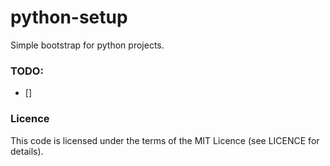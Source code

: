 # python-setup

Simple bootstrap for python projects.

### TODO:
- [] 

### Licence

This code is licensed under the terms of the MIT Licence (see LICENCE for details).

